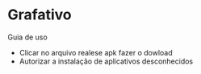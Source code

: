 # Grafativo

Guia de uso 
- Clicar no arquivo realese apk fazer o dowload
- Autorizar a instalação de aplicativos desconhecidos
